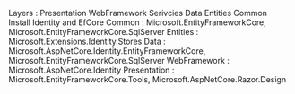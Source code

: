 Layers : 
Presentation
WebFramework
Serivcies
Data
Entities
Common
Install Identity and EfCore 
Common : Microsoft.EntityFrameworkCore, Microsoft.EntityFrameworkCore.SqlServer
Entities : Microsoft.Extensions.Identity.Stores
Data : Microsoft.AspNetCore.Identity.EntityFrameworkCore, Microsoft.EntityFrameworkCore.SqlServer
WebFramework : Microsoft.AspNetCore.Identity
Presentation : Microsoft.EntityFrameworkCore.Tools, Microsoft.AspNetCore.Razor.Design
